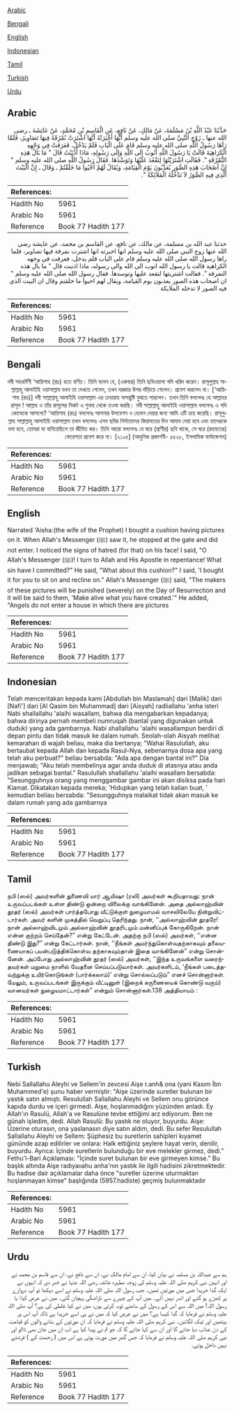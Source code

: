 [Arabic](#arabic)

[Bengali](#bengali)

[English](#english)

[Indonesian](#indonesian)

[Tamil](#tamil)

[Turkish](#turkish)

[Urdu](#urdu)

## Arabic


<div dir="rtl" lang="ar" style={{fontSize:'larger',backgroundColor:'#f8f9fa',padding:20}}>
حَدَّثَنَا عَبْدُ اللَّهِ بْنُ مَسْلَمَةَ، عَنْ مَالِكٍ، عَنْ نَافِعٍ، عَنِ الْقَاسِمِ بْنِ مُحَمَّدٍ، عَنْ عَائِشَةَ ـ رضى الله عنها ـ زَوْجِ النَّبِيِّ صلى الله عليه وسلم أَنَّهَا أَخْبَرَتْهُ أَنَّهَا اشْتَرَتْ نُمْرُقَةً فِيهَا تَصَاوِيرُ، فَلَمَّا رَآهَا رَسُولُ اللَّهِ صلى الله عليه وسلم قَامَ عَلَى الْبَابِ فَلَمْ يَدْخُلْ، فَعَرَفَتْ فِي وَجْهِهِ الْكَرَاهِيَةَ قَالَتْ يَا رَسُولَ اللَّهِ أَتُوبُ إِلَى اللَّهِ وَإِلَى رَسُولِهِ، مَاذَا أَذْنَبْتُ قَالَ ‏"‏ مَا بَالُ هَذِهِ النُّمْرُقَةِ ‏"‏‏.‏ فَقَالَتِ اشْتَرَيْتُهَا لِتَقْعُدَ عَلَيْهَا وَتَوَسَّدَهَا‏.‏ فَقَالَ رَسُولُ اللَّهِ صلى الله عليه وسلم ‏"‏ إِنَّ أَصْحَابَ هَذِهِ الصُّوَرِ يُعَذَّبُونَ يَوْمَ الْقِيَامَةِ، وَيُقَالُ لَهُمْ أَحْيُوا مَا خَلَقْتُمْ ـ وَقَالَ ـ إِنَّ الْبَيْتَ الَّذِي فِيهِ الصُّوَرُ لاَ تَدْخُلُهُ الْمَلاَئِكَةُ ‏"‏‏.‏
</div>
<div style={{backgroundColor:'#f8f9fa',padding:20, marginBottom: 10}}><table> <thead> <tr> <th>References:</th> <th></th> </tr> </thead> <tbody><tr><td>Hadith No</td><td>5961</td></tr><tr><td>Arabic No</td><td>5961</td></tr><tr><td>Reference</td><td>Book 77 Hadith 177</td></tr></tbody></table></div>


<div dir="rtl" lang="ar" style={{fontSize:'larger',backgroundColor:'#f8f9fa',padding:20}}>
حدثنا عبد الله بن مسلمة، عن مالك، عن نافع، عن القاسم بن محمد، عن عايشة رضى الله عنها زوج النبي صلى الله عليه وسلم انها اخبرته انها اشترت نمرقة فيها تصاوير، فلما راها رسول الله صلى الله عليه وسلم قام على الباب فلم يدخل، فعرفت في وجهه الكراهية قالت يا رسول الله اتوب الى الله والى رسوله، ماذا اذنبت قال " ما بال هذه النمرقة ". فقالت اشتريتها لتقعد عليها وتوسدها. فقال رسول الله صلى الله عليه وسلم " ان اصحاب هذه الصور يعذبون يوم القيامة، ويقال لهم احيوا ما خلقتم وقال ان البيت الذي فيه الصور لا تدخله الملايكة
</div>
<div style={{backgroundColor:'#f8f9fa',padding:20, marginBottom: 10}}><table> <thead> <tr> <th>References:</th> <th></th> </tr> </thead> <tbody><tr><td>Hadith No</td><td>5961</td></tr><tr><td>Arabic No</td><td>5961</td></tr><tr><td>Reference</td><td>Book 77 Hadith 177</td></tr></tbody></table></div>

## Bengali


<div dir="rtl" lang="bn" style={{fontSize:'larger',backgroundColor:'#f8f9fa',padding:20}}>
নবী সহধর্মিণী ‘আয়িশাহ (রাঃ) হতে বর্ণিত। তিনি বলেন যে, (একবার) তিনি ছবিওয়ালা গদি খরিদ করেন। রাসূলুল্লাহ সাল্লাল্লাহু আলাইহি ওয়াসাল্লাম যখন তা দেখতে পেলেন, তখন দরজার উপর দাঁড়িয়ে গেলেন। প্রবেশ করলেন না। [‘আয়িশাহ (রাঃ)] নবী সাল্লাল্লাহু আলাইহি ওয়াসাল্লাম এর চেহারায় অসন্তুষ্টি বুঝতে পারলেন। তখন তিনি বললেনঃ হে আল্লাহর রাসূল ! আল্লাহ ও তাঁর রাসূলের নিকট এ গুনাহ থেকে তওবা করছি। নবী সাল্লাল্লাহু আলাইহি ওয়াসাল্লাম বললেনঃ এ গদি কোত্থেকে আসলো? ‘আয়িশাহ (রাঃ) বললেনঃ আপনার উপবেশন ও হেলান দেয়ার জন্য আমি এটি ক্রয় করেছি। রাসূলুল্লাহ সাল্লাল্লাহু আলাইহি ওয়াসাল্লাম তখন বললেনঃ এসব ছবির নির্মাতাদের কিয়ামতের দিন আযাব দেয়া হবে এবং তাদেরকে বলা হবে, তোমরা যা বানিয়েছিলে তা জীবিত কর। তিনি আরো বললেনঃ যে ঘরে (প্রাণীর) ছবি থাকে, সে ঘরে (রহমতের) ফেরেশতা প্রবেশ করে না। [২১০৫] (আধুনিক প্রকাশনী- ৫৫২৮, ইসলামিক ফাউন্ডেশন)
</div>
<div style={{backgroundColor:'#f8f9fa',padding:20, marginBottom: 10}}><table> <thead> <tr> <th>References:</th> <th></th> </tr> </thead> <tbody><tr><td>Hadith No</td><td>5961</td></tr><tr><td>Arabic No</td><td>5961</td></tr><tr><td>Reference</td><td>Book 77 Hadith 177</td></tr></tbody></table></div>

## English


<div dir="ltr" lang="en" style={{fontSize:'larger',backgroundColor:'#f8f9fa',padding:20}}>
Narrated 'Aisha:(the wife of the Prophet) I bought a cushion having pictures on it. When Allah's Messenger (ﷺ) saw it, he stopped at the gate and did not enter. I noticed the signs of hatred (for that) on his face! I said, "O Allah's Messenger (ﷺ)! I turn to Allah and His Apostle in repentance! What sin have I committed?" He said, "What about this cushion?" I said, 'I bought it for you to sit on and recline on." Allah's Messenger (ﷺ) said, "The makers of these pictures will be punished (severely) on the Day of Resurrection and it will be said to them, 'Make alive what you have created.'" He added, "Angels do not enter a house in which there are pictures
</div>
<div style={{backgroundColor:'#f8f9fa',padding:20, marginBottom: 10}}><table> <thead> <tr> <th>References:</th> <th></th> </tr> </thead> <tbody><tr><td>Hadith No</td><td>5961</td></tr><tr><td>Arabic No</td><td>5961</td></tr><tr><td>Reference</td><td>Book 77 Hadith 177</td></tr></tbody></table></div>

## Indonesian


<div dir="ltr" lang="id" style={{fontSize:'larger',backgroundColor:'#f8f9fa',padding:20}}>
Telah menceritakan kepada kami [Abdullah bin Maslamah] dari [Malik] dari [Nafi'] dari [Al Qasim bin Muhammad] dari [Aisyah] radliallahu 'anha isteri Nabi shallallahu 'alaihi wasallam, bahwa dia mengabarkan kepadanya; bahwa dirinya pernah membeli numruqah (bantal yang digunakan untuk duduk) yang ada gambarnya. Nabi shallallahu 'alaihi wasallampun berdiri di depan pintu dan tidak masuk ke dalam rumah. Seolah-olah Aisyah melihat kemarahan di wajah beliau, maka dia bertanya; "Wahai Rasulullah, aku bertaubat kepada Allah dan kepada Rasul-Nya, sebenarnya dosa apa yang telah aku perbuat?" beliau bersabda: "Ada apa dengan bantal ini?" Dia menjawab; "Aku telah membelinya agar anda duduk di atasnya atau anda jadikan sebagai bantal." Rasulullah shallallahu 'alaihi wasallam bersabda: "Sesungguhnya orang yang menggambar gambar ini akan disiksa pada hari Kiamat. Dikatakan kepada mereka; 'Hidupkan yang telah kalian buat, ' kemudian beliau bersabda: "Sesungguhnya malaikat tidak akan masuk ke dalam rumah yang ada gambarnya
</div>
<div style={{backgroundColor:'#f8f9fa',padding:20, marginBottom: 10}}><table> <thead> <tr> <th>References:</th> <th></th> </tr> </thead> <tbody><tr><td>Hadith No</td><td>5961</td></tr><tr><td>Arabic No</td><td>5961</td></tr><tr><td>Reference</td><td>Book 77 Hadith 177</td></tr></tbody></table></div>

## Tamil


<div dir="ltr" lang="ta" style={{fontSize:'larger',backgroundColor:'#f8f9fa',padding:20}}>
நபி (ஸல்) அவர்களின் துணைவி யார் ஆயிஷா (ரலி) அவர்கள் கூறியதாவது: நான் உருவப்படங்கள் உள்ள திண்டு ஒன்றை விலைக்கு வாங்கினேன். அதை அல்லாஹ்வின் தூதர் (ஸல்) அவர்கள் பார்த்தபோது வீட்டுக்குள் நுழையாமல் வாசலிலேயே நின்றுவிட்டார்கள். அவர் களின் முகத்தில் வெறுப்பு தெரிந்தது. நான், ‘‘அல்லாஹ்வின் தூதரே! நான் அல்லாஹ்விடமும் அல்லாஹ்வின் தூதரிடமும் மன்னிப்புக் கோருகிறேன். நான் என்ன குற்றம் செய்தேன்?” என்று கேட்டேன். அதற்கு நபி (ஸல்) அவர்கள், ‘‘என்ன திண்டு இது?” என்று கேட்டார்கள். நான், ‘‘நீங்கள் அமர்ந்துகொள்வதற்காகவும் தலையணையாகப் பயன்படுத்திக்கொள்வ தற்காகவும்தான் இதை வாங்கினேன்” என்று சொன்னேன். அப்போது அல்லாஹ்வின் தூதர் (ஸல்) அவர்கள், ‘‘இந்த உருவங்களை வரைந்தவர்கள் மறுமை நாளில் வேதனை செய்யப்படுவார்கள். அவர்களிடம், ‘நீங்கள் படைத்தவற்றுக்கு உயிர்கொடுங்கள் (பார்க்கலாம்)’ என்று சொல்லப்படும்” எனச் சொன்னார்கள். மேலும், உருவப்படங்கள் இருக்கும் வீட்டினுள் (இறைக் கருணையைக் கொண்டு வரும்) வானவர்கள் நுழையமாட்டார்கள்” என்றும் சொன்னார்கள்.138 அத்தியாயம் :
</div>
<div style={{backgroundColor:'#f8f9fa',padding:20, marginBottom: 10}}><table> <thead> <tr> <th>References:</th> <th></th> </tr> </thead> <tbody><tr><td>Hadith No</td><td>5961</td></tr><tr><td>Arabic No</td><td>5961</td></tr><tr><td>Reference</td><td>Book 77 Hadith 177</td></tr></tbody></table></div>

## Turkish


<div dir="ltr" lang="tr" style={{fontSize:'larger',backgroundColor:'#f8f9fa',padding:20}}>
Nebi Sallallahu Aleyhi ve Sellem'in zevcesi Aişe r.anh& ona (yani Kasım İbn Muhammed'e) şunu haber vermiştir: "Aişe üzerinde suretler bulunan bir yastık satın almıştı. Resulullah Sallallahu Aleyhi ve Sellem onu görünce kapıda durdu ve içeri girmedi. Aişe, hoşlanmadığını yüzünden anladı. Ey Allah'ın Rasulü, Allah'a ve Rasulüne tevbe ettiğimi arz ediyorum. Ben ne günah işledim, dedi. Allah Rasulü: Bu yastık ne oluyor, buyurdu. Aişe: Üzerine oturasın, ona yaslanasın diye satın aldım, dedi. Bu sefer Resulullah Sallallahu Aleyhi ve Sellem: Şüphesiz bu suretlerin sahipleri kıyamet gününde azap edilirler ve onlara: Halk ettiğiniz şeylere hayat verin, denilir, buyurdu. Ayrıca: İçinde suretlerin bulunduğu bir eve melekler girmez, dedi." Fethu'l-Bari Açıklaması: "İçinde suret bulunan bir eve girmeyen kimse." Bu başlık altında Aişe radıyaııahu anha'nın yastık ile ilgili hadisini zikretmektedir. Bu hadise dair açıklamalar daha önce "suretler üzerine uturmaktan hoşlanmayan kimse" başlığında (5957.hadiste) geçmiş bulunmaktadır
</div>
<div style={{backgroundColor:'#f8f9fa',padding:20, marginBottom: 10}}><table> <thead> <tr> <th>References:</th> <th></th> </tr> </thead> <tbody><tr><td>Hadith No</td><td>5961</td></tr><tr><td>Arabic No</td><td>5961</td></tr><tr><td>Reference</td><td>Book 77 Hadith 177</td></tr></tbody></table></div>

## Urdu


<div dir="rtl" lang="ur" style={{fontSize:'larger',backgroundColor:'#f8f9fa',padding:20}}>
ہم سے عبداللہ بن مسلمہ نے بیان کیا، ان سے امام مالک نے، ان سے نافع نے، ان سے قاسم بن محمد نے اور انہیں نبی کریم صلی اللہ علیہ وسلم کی زوجہ مطہرہ عائشہ رضی اللہ عنہا نے خبر دی کہ انہوں نے ایک گدا خریدا جس میں مورتیں تھیں۔ جب رسول اللہ صلی اللہ علیہ وسلم نے اسے دیکھا تو آپ دروازے پر کھڑے ہو گئے اور اندر نہیں آئے۔ میں آپ کے چہرے سے ناراضگی پہچان گئی۔ میں نے عرض کیا: یا رسول اللہ! میں اللہ سے اس کے رسول کے سامنے توبہ کرتی ہوں، میں نے کیا غلطی کی ہے؟ آپ صلی اللہ علیہ وسلم نے فرمایا کہ گدا کیسا ہے؟ میں نے عرض کیا کہ میں نے ہی اسے خریدا ہے تاکہ آپ اس پر بیٹھیں اور ٹیک لگائیں۔ نبی کریم صلی اللہ علیہ وسلم نے فرمایا کہ ان مورتوں کے بنانے والوں کو قیامت کے دن عذاب دیا جائے گا اور ان سے کہا جائے گا کہ جو تم نے پیدا کیا ہے اب ان میں جان بھی ڈالو اور نبی کریم صلی اللہ علیہ وسلم نے فرمایا کہ جس گھر میں مورت ہوتی ہے اس میں ( رحمت کے ) فرشتے نہیں داخل ہوتے۔
</div>
<div style={{backgroundColor:'#f8f9fa',padding:20, marginBottom: 10}}><table> <thead> <tr> <th>References:</th> <th></th> </tr> </thead> <tbody><tr><td>Hadith No</td><td>5961</td></tr><tr><td>Arabic No</td><td>5961</td></tr><tr><td>Reference</td><td>Book 77 Hadith 177</td></tr></tbody></table></div>